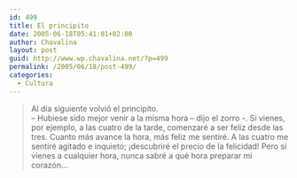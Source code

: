 ```yaml
---
id: 499
title: El principito
date: 2005-06-18T05:41:01+02:00
author: Chavalina
layout: post
guid: http://www.wp.chavalina.net/?p=499
permalink: /2005/06/18/post-499/
categories:
  - Cultura
---
```

> Al d&iacute;a siguiente volvi&oacute; el principito.  
> &#8211; Hubiese sido mejor venir a la misma hora &#8211; dijo el zorro -. Si vienes, por ejemplo, a las cuatro de la tarde, comenzar&eacute; a ser feliz desde las tres. Cuanto m&aacute;s avance la hora, m&aacute;s feliz me sentir&eacute;. A las cuatro me sentir&eacute; agitado e inquieto; &iexcl;descubrir&eacute; el precio de la felicidad! Pero si vienes a cualquier hora, nunca sabr&eacute; a qu&eacute; hora preparar mi coraz&oacute;n&#8230;
